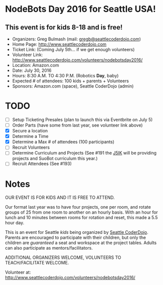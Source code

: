 # NodeBots Day 2016 for Seattle USA!

## This event is for kids 8-18 and is free!

 - Organizers: Greg Bulmash (mail: gregb@seattlecoderdojo.com)
 - Home Page: http://www.seattlecoderdojo.com
 - Ticket Link: (Coming July 5th... if we get enough volunteers)
 - Volunteer Link: http://www.seattlecoderdojo.com/volunteers/nodebotsday2016/
 - Location: Amazon.com
 - Date: July 30, 2016
 - Hours: 8:30 A.M. TO 4:30 P.M. (Robotics **Day**, baby)
 - Expected # of attendees: 100 kids + parents + Volunteers
 - Sponsors: Amazon.com (space), Seattle CoderDojo (admin)

# TODO

 - [ ] Setup Ticketing Presales (plan to launch this via Eventbrite on July 5)
 - [ ] Order Parts (have some from last year, see volunteer link above)
 - [x] Secure a location
 - [x] Determine a Time
 - [x] Determine a Max # of attendees (100 participants)
 - [ ] Recruit Volunteers
 - [ ] Determine Curriculum and Projects (See #191 the [J5IK](https://www.sparkfun.com/nodebots2016) will be providing projects and SuoBot curriculum this year.)
 - [ ] Recruit Attendees (See #193)

# Notes

OUR EVENT IS FOR KIDS AND IT IS FREE TO ATTEND.

Our format last year was to have four projects, one per room, and rotate groups of 25 from one room to another on an hourly basis. With an hour for lunch and 10 minutes between rooms for rotation and reset, this made a 5.5 hour day.

This is an event for Seattle *kids* being organized by [Seattle CoderDojo](http://www.seattlecoderdojo.com). Parents are encouraged to participate with their children, but only the children are *guaranteed* a seat and workspace at the project tables. Adults can also participate as mentors/facilitators.

ADDITIONAL ORGANIZERS WELCOME, VOLUNTEERS TO TEACH/FACILITATE WELCOME.

Volunteer at: http://www.seattlecoderdojo.com/volunteers/nodebotsday2016/